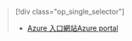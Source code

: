 > [!div class="op_single_selector"]
> * [<span data-ttu-id="7b6b1-101">Azure 入口網站</span><span class="sxs-lookup"><span data-stu-id="7b6b1-101">Azure portal</span></span>](../articles/storage/common/storage-enable-and-view-metrics.md)
> 
> 


